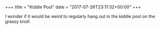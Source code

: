 +++
title = "Kiddie Pool"
date = "2017-07-26T23:11:32+00:00"
+++

I wonder if it would be weird to regularly hang out in the kiddie pool on the grassy knoll.
			